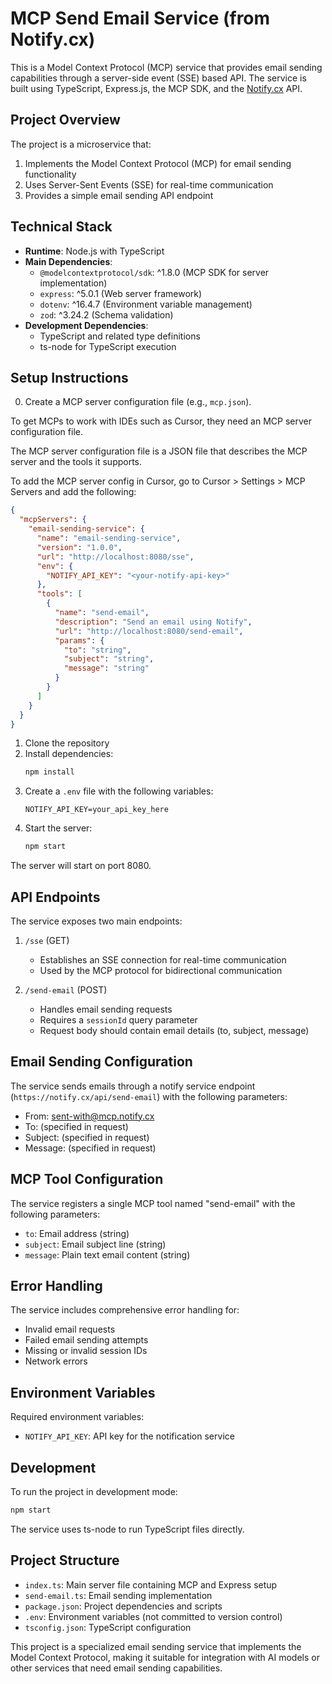 # MCP Send Email Service (from Notify.cx)

This is a Model Context Protocol (MCP) service that provides email sending capabilities through a server-side event (SSE) based API. The service is built using TypeScript, Express.js, the MCP SDK, and the [Notify.cx](https://notify.cx) API.

## Project Overview

The project is a microservice that:

1. Implements the Model Context Protocol (MCP) for email sending functionality
2. Uses Server-Sent Events (SSE) for real-time communication
3. Provides a simple email sending API endpoint

## Technical Stack

- **Runtime**: Node.js with TypeScript
- **Main Dependencies**:
  - `@modelcontextprotocol/sdk`: ^1.8.0 (MCP SDK for server implementation)
  - `express`: ^5.0.1 (Web server framework)
  - `dotenv`: ^16.4.7 (Environment variable management)
  - `zod`: ^3.24.2 (Schema validation)
- **Development Dependencies**:
  - TypeScript and related type definitions
  - ts-node for TypeScript execution

## Setup Instructions

0. Create a MCP server configuration file (e.g., `mcp.json`).

To get MCPs to work with IDEs such as Cursor, they need an MCP server configuration file.

The MCP server configuration file is a JSON file that describes the MCP server and the tools it supports.

To add the MCP server config in Cursor, go to Cursor > Settings > MCP Servers and add the following:

```json
{
  "mcpServers": {
    "email-sending-service": {
      "name": "email-sending-service",
      "version": "1.0.0",
      "url": "http://localhost:8080/sse",
      "env": {
        "NOTIFY_API_KEY": "<your-notify-api-key>"
      },
      "tools": [
        {
          "name": "send-email",
          "description": "Send an email using Notify",
          "url": "http://localhost:8080/send-email",
          "params": {
            "to": "string",
            "subject": "string",
            "message": "string"
          }
        }
      ]
    }
  }
}
```

1. Clone the repository
2. Install dependencies:
   ```bash
   npm install
   ```
3. Create a `.env` file with the following variables:
   ```
   NOTIFY_API_KEY=your_api_key_here
   ```
4. Start the server:
   ```bash
   npm start
   ```

The server will start on port 8080.

## API Endpoints

The service exposes two main endpoints:

1. `/sse` (GET)

   - Establishes an SSE connection for real-time communication
   - Used by the MCP protocol for bidirectional communication

2. `/send-email` (POST)
   - Handles email sending requests
   - Requires a `sessionId` query parameter
   - Request body should contain email details (to, subject, message)

## Email Sending Configuration

The service sends emails through a notify service endpoint (`https://notify.cx/api/send-email`) with the following parameters:

- From: sent-with@mcp.notify.cx
- To: (specified in request)
- Subject: (specified in request)
- Message: (specified in request)

## MCP Tool Configuration

The service registers a single MCP tool named "send-email" with the following parameters:

- `to`: Email address (string)
- `subject`: Email subject line (string)
- `message`: Plain text email content (string)

## Error Handling

The service includes comprehensive error handling for:

- Invalid email requests
- Failed email sending attempts
- Missing or invalid session IDs
- Network errors

## Environment Variables

Required environment variables:

- `NOTIFY_API_KEY`: API key for the notification service

## Development

To run the project in development mode:

```bash
npm start
```

The service uses ts-node to run TypeScript files directly.

## Project Structure

- `index.ts`: Main server file containing MCP and Express setup
- `send-email.ts`: Email sending implementation
- `package.json`: Project dependencies and scripts
- `.env`: Environment variables (not committed to version control)
- `tsconfig.json`: TypeScript configuration

This project is a specialized email sending service that implements the Model Context Protocol, making it suitable for integration with AI models or other services that need email sending capabilities.
